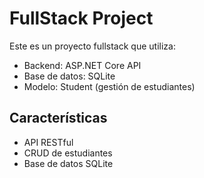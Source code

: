 # FullStack Project

Este es un proyecto fullstack que utiliza:
- Backend: ASP.NET Core API
- Base de datos: SQLite
- Modelo: Student (gestión de estudiantes)

## Características
- API RESTful
- CRUD de estudiantes
- Base de datos SQLite
